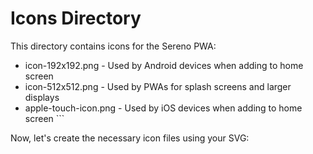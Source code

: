 # Icons Directory

This directory contains icons for the Sereno PWA:

- icon-192x192.png - Used by Android devices when adding to home screen
- icon-512x512.png - Used by PWAs for splash screens and larger displays
- apple-touch-icon.png - Used by iOS devices when adding to home screen
  \`\`\`

Now, let's create the necessary icon files using your SVG:
